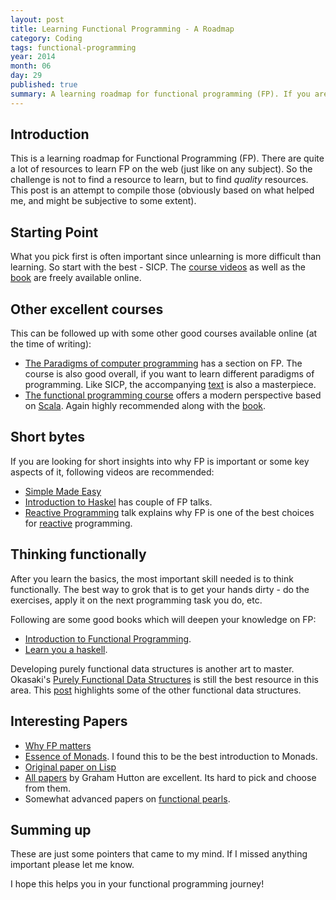```yaml
---
layout: post
title: Learning Functional Programming - A Roadmap
category: Coding
tags: functional-programming
year: 2014
month: 06
day: 29
published: true
summary: A learning roadmap for functional programming (FP). If you are new to FP or have intermediate knowledge, you might find this useful.
---
```


Introduction
------------

This is a learning roadmap for Functional Programming (FP). There are quite a lot of resources to learn FP on the web (just like on any subject). So the challenge is not to find a resource to learn, but to find *quality* resources. This post is an attempt to compile those (obviously based on what helped me, and might be subjective to some extent).

Starting Point
--------------

What you pick first is often important since unlearning is more difficult than learning. So start with the best - SICP. The [course videos](http://ocw.mit.edu/courses/electrical-engineering-and-computer-science/6-001-structure-and-interpretation-of-computer-programs-spring-2005/video-lectures/) as well as the [book](http://mitpress.mit.edu/sicp/full-text/book/book.html) are freely available online.


Other excellent courses
-----------------------

This can be followed up with some other good courses available online (at the time of writing):

- [The Paradigms of computer programming](https://courses.edx.org/courses/LouvainX/Louv1.01x/1T2014/info) has a section on FP. The course is also good overall, if you want to learn different paradigms of programming. Like SICP, the accompanying [text](http://mitpress.mit.edu/books/concepts-techniques-and-models-computer-programming) is also a masterpiece.
- [The functional programming course](https://www.coursera.org/course/progfun) offers a modern perspective based on [Scala](http://scala-lang.org/). Again highly recommended along with the [book](http://www.artima.com/shop/programming_in_scala_2ed).


Short bytes
-----------

If you are looking for short insights into why FP is important or some key aspects of it, following videos are recommended:

- [Simple Made Easy](http://www.infoq.com/presentations/Simple-Made-Easy)
- [Introduction to Haskel](http://www.haskell.org/haskellwiki/Video_presentations#Introductions_to_Haskell) has couple of FP talks.
- [Reactive Programming](http://www.youtube.com/watch?v=4L3cYhfSUZs) talk explains why FP is one of the best choices for [reactive](http://www.reactivemanifesto.org/) programming.


Thinking functionally
---------------------

After you learn the basics, the most important skill needed is to think functionally. The best way to grok that is to get your hands dirty - do the exercises, apply it on the next programming task you do, etc.

Following are some good books which will deepen your knowledge on FP:

- [Introduction to Functional Programming](http://www.amazon.com/Introduction-Functional-Programming-Haskell-Edition/dp/0134843460).
- [Learn you a haskell](http://learnyouahaskell.com/).

Developing purely functional data structures is another art to master. Okasaki's [Purely Functional Data Structures](http://www.amazon.com/Purely-Functional-Structures-Chris-Okasaki/dp/0521663504) is still the best resource in this area. This [post](http://cstheory.stackexchange.com/questions/1539/whats-new-in-purely-functional-data-structures-since-okasaki) highlights some of the other functional data structures.

Interesting Papers
------------------

- [Why FP matters](http://www.cse.chalmers.se/~rjmh/Papers/whyfp.pdf)
- [Essence of Monads](http://homepages.inf.ed.ac.uk/wadler/papers/essence/essence.ps). I found this to be the best introduction to Monads.
- [Original paper on Lisp](http://www-formal.stanford.edu/jmc/recursive/recursive.html)
- [All papers](http://www.cs.nott.ac.uk/~gmh/bib.html) by Graham Hutton are excellent. Its hard to pick and choose from them.
- Somewhat advanced papers on [functional pearls](http://www.haskell.org/haskellwiki/Research_papers/Functional_pearls).


Summing up
----------

These are just some pointers that came to my mind. If I missed anything important please let me know.

I hope this helps you in your functional programming journey!
